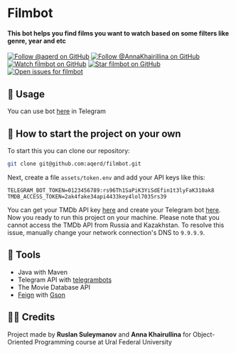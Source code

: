 # Filmbot
#### This bot helps you find films you want to watch based on some filters like genre, year and etc

[![Follow @aqerd on GitHub](https://img.shields.io/github/followers/aqerd?label=RuslanSuleymanov&style=social)](https://github.com/aqerd)
[![Follow @AnnaKhairillina on GitHub](https://img.shields.io/github/followers/AnnaKhairillina?label=AnnaKhairullina&style=social)](https://github.com/AnnaKhairillina)
[![Watch filmbot on GitHub](https://img.shields.io/github/watchers/aqerd/filmbot?label=Watch&style=social)](https://github.com/aqerd/filmbot/subscription)
[![Star filmbot on GitHub](https://img.shields.io/github/stars/aqerd/filmbot?label=Star&style=social)](https://github.com/aqerd/filmbot)
[![Open issues for filmbot](https://img.shields.io/github/issues/aqerd/filmbot?label=Issues)](https://github.com/aqerd/filmbot/issues)

## 🚀 Usage
You can use bot [here](https://t.me/findfilmsbyfiltersbot) in Telegram

## 🔗 How to start the project on your own
To start this you can clone our repository:
```bash
git clone git@github.com:aqerd/filmbot.git
```
Next, create a file `assets/token.env` and add your API keys like this:
```env
TELEGRAM_BOT_TOKEN=0123456789:rs96Th1SaPiK3YiSdEfin1t3lyFaK310ak8
TMDB_ACCESS_TOKEN=2ak4fake34api4433key4lol7035rs39
```
You can get your TMDb API key [here](https://www.themoviedb.org/settings/api) and create your Telegram bot [here](https://t.me/BotFather).
Now you ready to run this project on your machine.
Please note that you cannot access the TMDb API from Russia and Kazakhstan. To resolve this issue, manually change your network connection's DNS to `9.9.9.9`.

## 🔨 Tools
- Java with Maven
- Telegram API with [telegrambots](https://github.com/rubenlagus/TelegramBots)
- The Movie Database API
- [Feign](https://github.com/OpenFeign/feign) with [Gson](https://github.com/google/gson)

## 🧑‍💻 Credits
Project made by **Ruslan Suleymanov** and **Anna Khairullina** for Object-Oriented Programming course at Ural Federal University 
